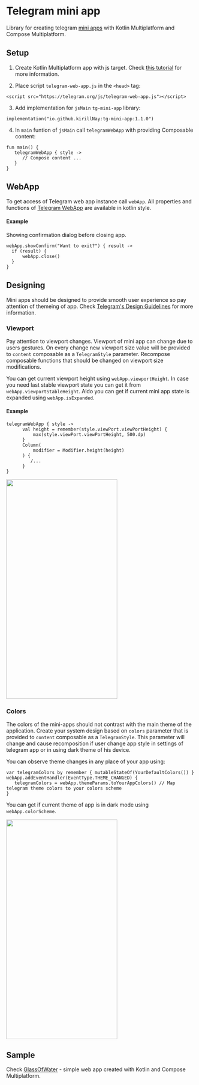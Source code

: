 # Telegram mini app
Library for creating telegram [mini apps](https://core.telegram.org/bots/webapps) with Kotlin Multiplatform and Compose Multiplatform.

## Setup
1. Create Kotlin Multiplatform app with js target. Check [this tutorial](https://www.jetbrains.com/lp/compose-multiplatform/) for more information.

2. Place script `telegram-web-app.js` in the `<head>` tag:
```
<script src="https://telegram.org/js/telegram-web-app.js"></script>
```
3. Add implementation for `jsMain` `tg-mini-app` library:
```
implementation("io.github.kirillNay:tg-mini-app:1.1.0")
```
4. In `main` funtion of `jsMain` call `telegramWebApp` with providing Composable content:
```
fun main() {
   telegramWebApp { style ->
      // Compose content ...
   }
}
```
## WebApp

To get access of Telegram web app instance call `webApp`. All properties and functions of [Telegram WebApp](https://core.telegram.org/bots/webapps#initializing-mini-apps) are available in kotlin style.

#### Example
Showing confirmation dialog before closing app.
```
webApp.showConfirm("Want to exit?") { result ->
  if (result) {
      webApp.close()
  }
}
```

## Designing

Mini apps should be designed to provide smooth user experience so pay attention of themeing of app. Check [Telegram's Design Guidelines](https://core.telegram.org/bots/webapps#design-guidelines) for more information.

### Viewport
Pay attention to viewport changes. Viewport of mini app can change due to users gestures. On every change new viewport size value will be provided to `content` composable as a `TelegramStyle` parameter. Recompose composable functions that should be changed on viewport size modifications.

You can get current viewport height using `webApp.viewportHeight`. In case you need last stable viewport state you can get it from `webApp.viewportStableHeight`.
Aldo you can get if current mini app state is expanded using `webApp.isExpanded`.

#### Example
```
telegramWebApp { style ->
      val height = remember(style.viewPort.viewPortHeight) {
          max(style.viewPort.viewPortHeight, 500.dp)
      }
      Column(
          modifier = Modifier.height(height)
      ) {
         /...
      }
}
```

<img src="https://github.com/kirillNay/tg-mini-app/assets/56832972/c8a96b4b-1839-4a1e-adf9-4fb2ddc1c7ee" width="296" height="584"/>


### Colors
The colors of the mini-apps should not contrast with the main theme of the application. Create your system design based on `colors` parameter that is provided to `content` composable as a `TelegramStyle`. This parameter will change and cause recomposition if user change app style in settings of telegram app or in using dark theme of his device.

You can observe theme changes in any place of your app using:
```
var telegramColors by remember { mutableStateOf(YourDefaultColors()) }
webApp.addEventHandler(EventType.THEME_CHANGED) {
   telegramColors = webApp.themeParams.toYourAppColors() // Map telegram theme colors to your colors scheme
}
```

You can get if current theme of app is in dark mode using `webApp.colorScheme`.

<img src="https://github.com/kirillNay/tg-mini-app/assets/56832972/ebe022f5-8316-44d6-9f6f-c1f9f1a37feb" width="296" height="584"/>


## Sample

Check [GlassOfWater](https://github.com/kirillNay/GlassOfWater-client) - simple web app created with Kotlin and Compose Multiplatform.
